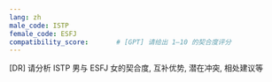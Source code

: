 ```yaml
---
lang: zh
male_code: ISTP
female_code: ESFJ
compatibility_score:       # [GPT] 请给出 1–10 的契合度评分
---
```


[DR] 请分析 ISTP 男与 ESFJ 女的契合度, 互补优势, 潜在冲突, 相处建议等

